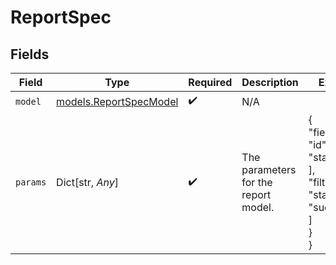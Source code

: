 # ReportSpec


## Fields

| Field                                                                      | Type                                                                       | Required                                                                   | Description                                                                | Example                                                                    |
| -------------------------------------------------------------------------- | -------------------------------------------------------------------------- | -------------------------------------------------------------------------- | -------------------------------------------------------------------------- | -------------------------------------------------------------------------- |
| `model`                                                                    | [models.ReportSpecModel](../models/reportspecmodel.md)                     | :heavy_check_mark:                                                         | N/A                                                                        |                                                                            |
| `params`                                                                   | Dict[str, *Any*]                                                           | :heavy_check_mark:                                                         | The parameters for the report model.                                       | {<br/>"fields": [<br/>"id",<br/>"status"<br/>],<br/>"filters": {<br/>"status": [<br/>"succeeded"<br/>]<br/>}<br/>} |